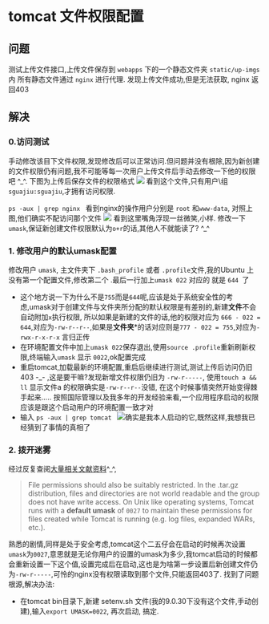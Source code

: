 tomcat 文件权限配置
===

## 问题
测试上传文件接口,上传文件保存到 `webapps` 下的一个静态文件夹 `static/up-imgs`内
所有静态文件通过 `nginx` 进行代理. 发现上传文件成功,但是无法获取, nginx 返回403

## 解决

### 0.访问测试
手动修改该目下文件权限,发现修改后可以正常访问.但问题并没有根除,因为新创建的文件权限仍有问题,我不可能等每一次用户上传文件后手动去修改一下他的权限吧 ^_^.
下图为上传后保存文件的权限格式
![](http://img.shargeebar.cc/20200326233700.png)
看到这个文件,只有用户\组 `sguajiu:sguajiu`,才拥有访问权限.

`ps -aux | grep nginx ` 看到nginx的操作用户分别是 `root` 和`www-data`, 对照上图,他们确实不配访问那个文件
![](http://img.shargeebar.cc/20200326234228.png)
看到这里嘴角浮现一丝微笑,小样.  修改一下 `umask`,保证新创建文件权限默认为`o+r`的话,其他人不就能读了? ^_^

### 1. 修改用户的默认umask配置
修改用户 `umask`, 主文件夹下 `.bash_profile` 或者 `.profile`文件,我的Ubuntu 上没有第一个配置文件,修改第二个
.最后一行加上`umask 022` 对应的 就是 `644 `了
  - 这个地方说一下为什么不是`755`而是`644`呢,应该是处于系统安全性的考虑,umask对于创建文件与文件夹所分配的默认权限是有差别的,新建**文件**不会自动附加`x`执行权限, 所以如果是新建的文件的话,他的权限对应为 `666 - 022 = 644`,对应为`-rw-r--r--`,如果是**文件夹***的话对应则是`777 - 022 = 755`,对应为`-rwx-r-x-r-x`
言归正传
  - 在环境配置文件中加上`umask 022`保存退出,使用`source .profile`重新刷新权限,终端输入`umask` 显示 `0022`,ok配置完成 
  - 重启tomcat,加载最新的环境配置,重启后继续进行测试,测试上传后访问仍旧403 -_- ,这是要干嘛?发现新增文件权限仍旧为 `-rw-r-----`, 使用`touch a && ll` 显示文件a 的权限确实是`-rw-r--r--`没错, 在这个时候事情突然开始变得棘手起来.....  按照国际管理以及我多年的开发经验来看,一个应用程序启动的权限应该是跟这个启动用户的环境配置一致才对
  - 输入 `ps -aux | grep tomcat `
![](http://img.shargeebar.cc/20200327105828.png)确实是我本人启动的它,既然这样,我想我已经猜到了事情的真相了

### 2. 拨开迷雾
经过反复查阅[大量相关文献资料](https://tomcat.apache.org/tomcat-9.0-doc/security-howto.html)^_^,
>File permissions should also be suitably restricted. In the .tar.gz distribution, files and directories are not world readable and the group does not have write access. On Unix like operating systems, Tomcat runs with a **default umask** of `0027` to maintain these permissions for files created while Tomcat is running (e.g. log files, expanded WARs, etc.).

熟悉的剧情,同样是处于安全考虑,tomcat这个二五仔会在启动的时候再次设置`umask`为`0027`,意思就是无论你用户的设置的umask为多少,我tomcat启动的时候都会重新设置一下这个值,设置完成后在启动,这也是为啥第一步设置后新创建文件仍为`-rw-r-----`,可怜的nginx没有权限读取到那个文件,只能返回403了.
找到了问题根源,解决办法:
  - 在tomcat bin目录下,新建 setenv.sh 文件(我的9.0.30下没有这个文件,手动创建),输入`export UMASK=0022`, 再次启动, 搞定.

